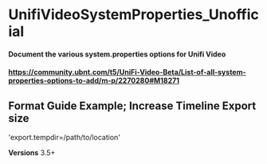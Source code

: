 # UnifiVideoSystemProperties_Unofficial
#### Document the various system.properties options for Unifi Video
#### https://community.ubnt.com/t5/UniFi-Video-Beta/List-of-all-system-properties-options-to-add/m-p/2270280#M18271


## Format Guide Example; Increase Timeline Export size

'export.tempdir=/path/to/location'

**Versions** 3.5+

